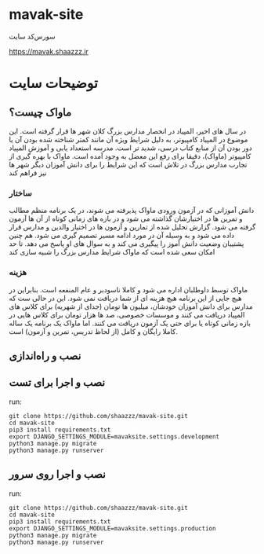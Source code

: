 # mavak-site

سورس‌کد سایت

https://mavak.shaazzz.ir

# توضیحات سایت 

## ماواک چیست؟
در سال های اخیر، المپیاد در انحصار مدارس بزرگ کلان شهر ها قرار گرفته است. این موضوع در المپیاد کامپیوتر، به دلیل شرایط ویژه آن مانند کمتر شناخته شده بودن آن یا دور بودن آن از منابع کتاب درسی، شدید تر است. مدرسه استعداد یابی و آموزش المپیاد کامپیوتر (ماواک)، دقیقا برای رفع این معضل به وجود آمده است. ماواک با بهره گیری از تجارب مدارس بزرگ در تلاش است که این شرایط را برای دانش آموزان دیگر شهر ها نیز فراهم کند


### ساختار

دانش آموزانی که در آزمون ورودی ماواک پذیرفته می شوند، در یک برنامه منظم مطالب و تمرین ها در اختیارشان گذاشته می شود و در بازه های زمانی کوتاه از آن ها آزمون گرفته می شود. گزارش تحلیل شده از تمارین و آزمون ها در اختیار والدین و مدارس قرار داده می شود و به وسیله آن در مورد ادامه مسیر تصمیم گیری می شود. هم چنین پشتیبان وضعیت دانش آموز را پیگیری می کند و به سوال های او پاسخ می دهد. تا حد امکان سعی شده است که ماواک شرایط مدارس بزرگ را شبیه سازی کند


### هزینه

ماواک توسط داوطلبان اداره می شود و کاملا ناسودبر و عام المنفعه است. بنابراین در هیچ جایی از این برنامه هیچ هزینه ای از شما دریافت نمی شود. این در حالی ست که مدارس برای دانش آموزان خودشان، میلیون ها تومان (جدای از شهریه) برای کلاس های المپیاد دریافت می کنند و موسسات خصوصی، صد ها هزار تومان برای کلاس هایی در بازه زمانی کوتاه یا برای حتی یک آزمون دریافت می کنند. اما ماواک یک برنامه یک ساله کاملا رایگان و کامل (از لحاظ تدریس، تمرین و آزمون) است.


## نصب و راه‌اندازی

## نصب و اجرا برای تست

run:
```
git clone https://github.com/shaazzz/mavak-site.git
cd mavak-site
pip3 install requirements.txt
export DJANGO_SETTINGS_MODULE=mavaksite.settings.development
python3 manage.py migrate
python3 manage.py runserver
```


## نصب و اجرا روی سرور

run:
```
git clone https://github.com/shaazzz/mavak-site.git
cd mavak-site
pip3 install requirements.txt
export DJANGO_SETTINGS_MODULE=mavaksite.settings.production
python3 manage.py migrate
python3 manage.py runserver
```
